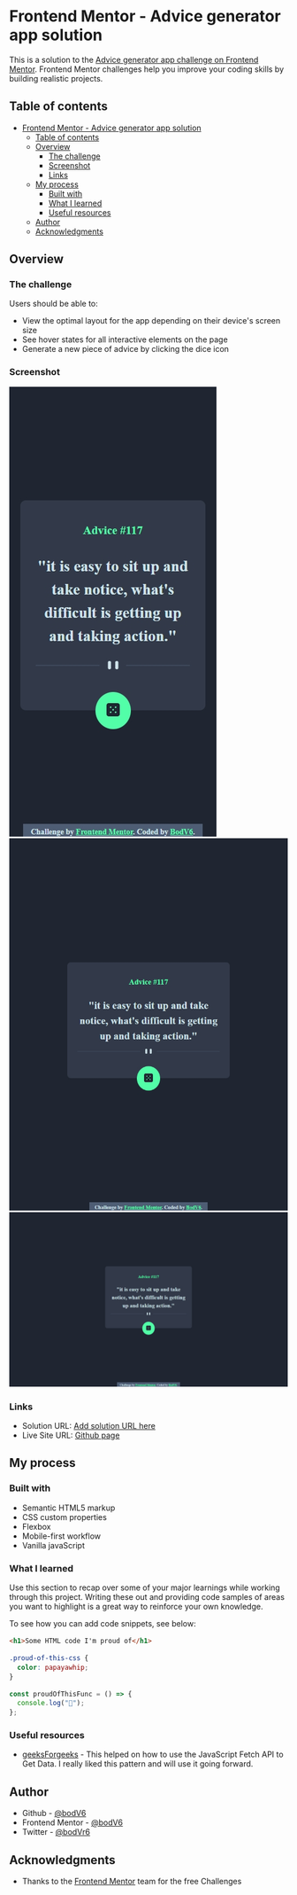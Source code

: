 # Frontend Mentor - Advice generator app solution

This is a solution to the [Advice generator app challenge on Frontend Mentor](https://www.frontendmentor.io/challenges/advice-generator-app-QdUG-13db). Frontend Mentor challenges help you improve your coding skills by building realistic projects.

## Table of contents

- [Frontend Mentor - Advice generator app solution](#frontend-mentor---advice-generator-app-solution)
  - [Table of contents](#table-of-contents)
  - [Overview](#overview)
    - [The challenge](#the-challenge)
    - [Screenshot](#screenshot)
    - [Links](#links)
  - [My process](#my-process)
    - [Built with](#built-with)
    - [What I learned](#what-i-learned)
    - [Useful resources](#useful-resources)
  - [Author](#author)
  - [Acknowledgments](#acknowledgments)

## Overview

### The challenge

Users should be able to:

- View the optimal layout for the app depending on their device's screen size
- See hover states for all interactive elements on the page
- Generate a new piece of advice by clicking the dice icon

### Screenshot

![](./assets/screenshots/screenshot-1688495741827.jpeg)
![](./assets/screenshots/screenshot-1688495763115.jpeg)
![](./assets/screenshots/screenshot-1688495766342.jpeg)

### Links

- Solution URL: [Add solution URL here](https://your-solution-url.com)
- Live Site URL: [Github page](https://bodv6.github.io/advice-generator-app/)

## My process

### Built with

- Semantic HTML5 markup
- CSS custom properties
- Flexbox
- Mobile-first workflow
- Vanilla javaScript

### What I learned

Use this section to recap over some of your major learnings while working through this project. Writing these out and providing code samples of areas you want to highlight is a great way to reinforce your own knowledge.

To see how you can add code snippets, see below:

```html
<h1>Some HTML code I'm proud of</h1>
```

```css
.proud-of-this-css {
  color: papayawhip;
}
```

```js
const proudOfThisFunc = () => {
  console.log("🎉");
};
```

### Useful resources

- [geeksForgeeks](https://www.geeksforgeeks.org/how-to-use-the-javascript-fetch-api-to-get-data/) - This helped on how to use the JavaScript Fetch API to Get Data. I really liked this pattern and will use it going forward.

## Author

- Github - [@bodV6](https://github.com/bodV6)
- Frontend Mentor - [@bodV6](https://www.frontendmentor.io/profile/bodV6)
- Twitter - [@bodVr6](https://www.twitter.com/bodVr6)

## Acknowledgments

- Thanks to the [Frontend Mentor](https://www.frontendmentor.io) team for the free Challenges
